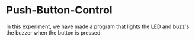# Push-Button-Control
In this experiment, we have made a program that lights the LED and buzz's the buzzer when the button is pressed.
